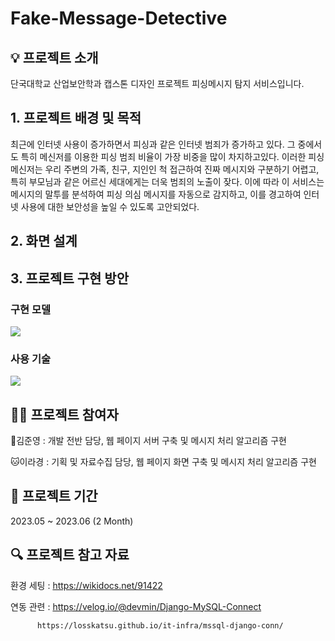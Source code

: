 # Fake-Message-Detective


## 💡 프로젝트 소개

단국대학교 산업보안학과 캡스톤 디자인 프로젝트 피싱메시지 탐지 서비스입니다.


## 1. 프로젝트 배경 및 목적

최근에 인터넷 사용이 증가하면서 피싱과 같은 인터넷 범죄가 증가하고 있다. 그 중에서도 특히 메신저를 이용한 피싱 범죄 비율이 가장 비중을 많이 차지하고있다. 이러한 피싱 메신저는 우리 주변의 가족, 친구, 지인인 척 접근하여 진짜 메시지와 구분하기 어렵고, 특히 부모님과 같은 어르신 세대에게는 더욱 범죄의 노출이 잦다. 이에 따라 이 서비스는 메시지의 말투를 분석하여 피싱 의심 메시지를 자동으로 감지하고, 이를 경고하여 인터넷 사용에 대한 보안성을 높일 수 있도록 고안되었다. 




## 2. 화면 설계




## 3. 프로젝트 구현 방안

### 구현 모델
<img src="https://user-images.githubusercontent.com/40304565/235835177-6fdb325e-471e-4123-b03e-22e34e427541.png" />


### 사용 기술
<img src="https://user-images.githubusercontent.com/40304565/235835340-1a064a03-d590-4da9-9ad9-d449074b58c7.png" />




## 👩‍💻 프로젝트 참여자

🐼김준영 : 개발 전반 담당, 웹 페이지 서버 구축 및 메시지 처리 알고리즘 구현 


🐱이라경 : 기획 및 자료수집 담당, 웹 페이지 화면 구축 및 메시지 처리 알고리즘 구현 




## 📅 프로젝트 기간

2023.05 ~ 2023.06 (2 Month)

## 🔍 프로젝트 참고 자료
환경 세팅 : https://wikidocs.net/91422


연동 관련 : https://velog.io/@devmin/Django-MySQL-Connect


          https://losskatsu.github.io/it-infra/mssql-django-conn/

